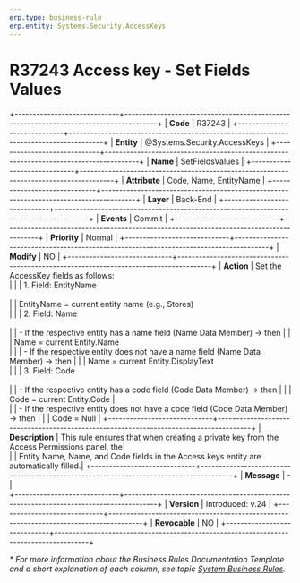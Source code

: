 ```yaml
---
erp.type: business-rule
erp.entity: Systems.Security.AccessKeys
---
```


# R37243 Access key - Set Fields Values
+-----------------------------+---------------------------------------------------------------------------------------+
| **Code**                    | R37243                                                                                |
+-----------------------------+---------------------------------------------------------------------------------------+
| **Entity**                  | @Systems.Security.AccessKeys                                                          |
+-----------------------------+---------------------------------------------------------------------------------------+
| **Name**                    | SetFieldsValues                                                                       |
+-----------------------------+---------------------------------------------------------------------------------------+
| **Attribute**               | Code, Name, EntityName                                                                |
+-----------------------------+---------------------------------------------------------------------------------------+
| **Layer**                   | Back-End                                                                              |
+-----------------------------+---------------------------------------------------------------------------------------+
| **Events**                  | Commit                                                                                |
+-----------------------------+---------------------------------------------------------------------------------------+
| **Priority**                | Normal                                                                                |
+-----------------------------+---------------------------------------------------------------------------------------+
| **Modify**                  | NO                                                                                    |
+-----------------------------+---------------------------------------------------------------------------------------+
| **Action**                  | Set the AccessKey fields as follows: <br>                                             |
|                             | 1.	Field: EntityName <br>                                                            
|                             | EntityName = current entity name (e.g., Stores) <br>                                  |
|                             | 2.	Field: Name <br>                                                                 
|                             | -	If the respective entity has a name field (Name Data Member) -> then                |
|                             | Name = current Entity.Name <br>                                                       |
|                             | - If the respective entity does not have a name field (Name Data Member) -> then      |
|                             | Name = current Entity.DisplayText <br>                                                |
|                             | 3.	Field: Code <br>                                                                  
|                             |	- If the respective entity has a code field (Code Data Member) -> then                |
|                             | Code = current Entity.Code                                                            |                                   
|                             | - If the respective entity does not have a code field (Code Data Member) -> then      |
|                             | Code = Null                                                                           |
+-----------------------------+---------------------------------------------------------------------------------------+
| **Description**             | This rule ensures that when creating a private key from the Access Permissions panel, the|     
|                             | Entity Name, Name, and Code fields in the Access keys entity are automatically filled.|
+-----------------------------+---------------------------------------------------------------------------------------+
| **Message**                 | \-                                                                                    |                         
+-----------------------------+---------------------------------------------------------------------------------------+
| **Version**                 | Introduced: v.24                                                                      |
+-----------------------------+---------------------------------------------------------------------------------------+
| **Revocable**               | NO                                                                                    |
+-----------------------------+---------------------------------------------------------------------------------------+

*\* For more information about the Business Rules Documentation Template and a short explanation of each column, see
topic [System Business Rules](../templates/template-description-system-business-rules.md).*
